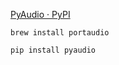 
[PyAudio · PyPI](https://pypi.org/project/PyAudio/)



```
brew install portaudio

pip install pyaudio
```
